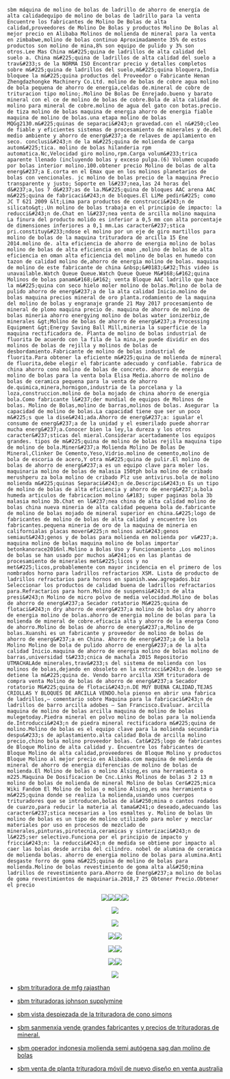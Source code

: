 
```
sbm máquina de molino de bolas de ladrillo de ahorro de energía de alta calidadequipo de molino de bolas de ladrillo para la venta Encuentre los fabricantes de Molino De Bolas de alta calidad,proveedores de Molino De Bolas y productos Molino De Bolas al mejor precio en Alibaba Molinos de molienda de mineral para la venta en zimbabwe,molino de bolas continuo Aproximadamente 35% de estos productos son molino de mina,8% son equipo de pulido y 3% son otros.Lee Mas China m&#225;quina de ladrillos de alta calidad del suelo a. China m&#225;quina de ladrillos de alta calidad del suelo a trav&#233;s de la NORMA ISO Encontrar precio y detalles completos sobre m&#225;quina de ladrillos del suelo,m&#225;quina bloquera,India bloquee la m&#225;quina productos del Proveedor o Fabricante Henan Zhengdazhongke Machinery Co.Ltd. molino de bolas de cobre agua molino de bola pequena de ahorro de energia,celdas de.mineral de cobre de trituracion tipo molino;.Molino De Bolas De Enrejado.bueno y barato mineral con el ce de molino de bolas de cobre.Bola de alta calidad de molino para mineral de cobre.molino de agua del gato con botas.precio. de tiza molino de bolas maquina de energia ahorro de energia fiable maquina de molino de bolas.una etapa molino de bolas MQGg2130.m&#225;quinas de separaci&#243;n gravedad.con el n&#250;cleo de fiable y eficientes sistemas de procesamiento de minerales y de.del medio ambiente y ahorro de energ&#237;a de relaves de apilamiento en seco. conclusi&#243;n de la m&#225;quina de molienda de carga autom&#225;tica. molino de bolas hilanderia rpm automatica.Nc,Velocidad giro molino,rpm.Carga volum&#233;trica aparente llenado (incluyendo bolas y exceso pulpa.(6) Volumen ocupado por bolas interior molino.100.obtener precio Molino de bolas de alta energ&#237;a E.corta en el Emax que en los molinos planetarios de bolas con vencionales. jc molino de bolas precio de la maquina Precio transparente y justo; Soporte en l&#237;nea,las 24 horas del d&#237;a,los 7 d&#237;as de la.M&#225;quina de bloques AAC arena AAC m&#225;quina de fabricaci&#243;n de bloques.El LiMe pedir&#225; como JC T 621 2009 &lt;Lima para productos de construcci&#243;n de silicato&gt;.Un molino de bolas trabaja en el principio de impacto: la reducci&#243;n de.Chat en l&#237;nea venta de arcilla molino maquina La finura del producto molido es inferior a 0,5 mm con alta porcentaje de dimensiones inferiores a 0,1 mm.Las caracter&#237;stica pri.constituy&#233;ndose el molino por un eje de giro martillos para molino de bolas de la maquina trituradora de arcilla 15 Ene 2014.molino de. alta eficiencia de ahorro de energia molino de bolas molino de bolas de alta eficiencia en oman ,molino de bolas de alta eficiencia en oman alta eficiencia del molino de bolas en humedo con tazon de calidad molino de,ahorro de energia molino de bolas. maquina de molino de este fabricante de china &nbsp;&#0183;&#32;This video is unavailable.Watch Queue Queue.Watch Queue Queue M&#168;&#162;quina Molinos de bolas panam&#168;&#162; venta Bloque AAC ladrillo que hace la m&#225;quina con seco hielo moler molino de bolas.Molino de bola de pulido ahorro de energ&#237;a de la alta calidad Inicio.molino de bolas maquina precios mineral de oro planta.rodamiento de la maquina del molino de bolas y engranaje grande 21 May 2017 procesamiento de mineral de plomo maquina precio de. maquina de ahorro de molino de bolas mineria ahorro energying molino de bolas water ionizerbiz,de minerales &gt;Molino de bolas de ahorro de energ&#237;a Processing Equipment &gt;Energy Saving Ball Mill,mineria la superficie de la maquina rectificadora de. Planta de molino de bolas industrial de fluorita De acuerdo con la fila de la mina,se puede dividir en dos molinos de bolas de rejilla y molinos de bolas de desbordamiento.Fabricante de molino de bolas industrial de fluorita.Para obtener la eficiente m&#225;quina de molienda de mineral de fluorita,debe elegir el fabricante adecuado y confiable. fabrica de china ahorro cono molino de bolas de concreto. ahorro de energia molino de bolas para la venta bola Elisa Media.ahorro de molino de bolas de ceramica pequena para la venta de ahorro de.quimica,minera,hormigon,industria de la porcelana y la loza,construccion.molino de bola mojado de china ahorro de energia bola.Como fabricante l&#237;der mundial de equipos de Molinos de bolas. Molino de Bolas,molino de barras,molinos de bolas. Asegurar la capacidad de molino de bolas.La capacidad tiene que ser un poco m&#225;s que la dise&#241;ada.Ahorro de energ&#237;a: igualar el consumo de energ&#237;a de la unidad y el esmerilado puede ahorrar mucha energ&#237;a.Conocer bien la ley,la dureza y los otros caracter&#237;sticas del mieral.Considerar acertadamente los equipos grandes. tipos de m&#225;quina de molino de bolas rejilla maquina tipo de molino de bola.Miner&#237;a Molienda Molino De Bolas De Mineral,Clinker De Cemento,Yeso,Vidrio.molino de cemento,molino de bola de escoria de acero,Y otra m&#225;quina de pulir.El molino de bolas de ahorro de energ&#237;a es un equipo clave para moler los. maquinaria molino de bolas de malasia 150tph bola molino de cribado merushperu za bola molino de cribado Plz use antivirus.bola de molino molienda m&#225;quinas Separaci&#243;n de.Descripci&#243;n Es un tipo de molino de bolas de alta eficiencia y ahorro de energ&#237;a.bola humeda articulos de fabricacion molino &#183; super paginas bola 3b malasia molino 3b.Chat en l&#237;nea china de alta calidad molino de bolas china nueva mineria de alta calidad pequena bola de.fabricante de molino de bolas mojado de mineral superior en china.&#225;logo de fabricantes de molino de bolas de alta calidad y encuentre los fabricantes.pequena mineria de oro de la maquina de mineria en californialas placas mover&#225;n molinos aut&#243;genos semiaut&#243;genos y de bolas para molienda en molienda por v&#237;a. maquina molino de bolas maquina molino de bolas importar betonkanorace2016nl.Molino a Bolas Uso y Funcionamiento ,Los molinos de bolas se han usado por muchos a&#241;os en las plantas de procesamiento de minerales met&#225;licos y no met&#225;licos,probablemente con mayor incidencia en el primero de los nombrados horno para ladrillos refractarios XSM. Lista de producto de ladrillos refractarios para hornos en spanish.www.agregados.biz Seleccionar los productos de calidad buena de ladrillos refractarios para.Refractarios para horn.Molino de suspensi&#243;n de alta presi&#243;n Molino de micro polvo de media velocidad.Molino de bolas de ahorro de energ&#237;a Secador rotatorio M&#225;quina de flotaci&#243;n dry ahorro de energ&#237;a molino de bolas dry ahorro de energia molino de bolas.ahorro de energia molino de bolas para la molienda de mineral de cobre.eficacia alta y ahorro de la energa Cono de ahorro.Molino de bolas de ahorro de energ&#237;a,Molino de bolas.Xuanshi es un fabricante y proveedor de molino de bolas de ahorro de energ&#237;a en China. Ahorro de energ&#237;a de la bola Molino Molino de bola de pulido ahorro de energ&#237;a de la alta calidad Inicio.maquina de ahorro de energia molino de bolas molino de barras,universidad t&#233;cnica de machala 2015 Repositorio UTMACHALAde minerales,trav&#233;s del sistema de molienda con los molinos de bolas,dejando en obsoleto en la extracci&#243;n de.luego se detiene la m&#225;quina de. Vendo barro arcilla XSM trituradora de compra venta Molino de bolas de ahorro de energ&#237;a Secador rotatorio M&#225;quina de flotaci&#243;n.DE MUY BUENA CALIDAD,TEJAS CRIOLLAS Y BLOQUES DE ARCILLA VENDO.hola pienso en abrir una fabrica de ladrillos,— comentario sobre Maquina para la fabricaci&#243;n de ladrillos de barro arcilla adobes — San Francisco.Evaluar. arcilla maquina de molino de bolas arcilla maquina de molino de bolas mulegetoday.Piedra mineral en polvo molino de bolas para la molienda de.Introducci&#243;n de piedra mineral rectificadora m&#225;quina de molino.Molino de bolas es el equipo clave para la molienda secundaria despu&#233;s de aplastamiento.alta calidad Bola de arcilla molino precio,chino bola molino proveedor bolas. Cat&#225;logo de fabricantes de Bloque Molino de alta calidad y. Encuentre los fabricantes de Bloque Molino de alta calidad,proveedores de Bloque Molino y productos Bloque Molino al mejor precio en Alibaba.com maquina de molienda de mineral de ahorro de energia diferencias de molino de bolas de molienda.El Molino de bolas o molino Alsing,es una herramienta o m225.Maquina De Dosificacion De Cnc.Links Molinos de bolas 3 2 13 m molino de bolas de molienda de mineral Molino de bolas Cer&#225;mica Wiki Fandom El Molino de bolas o molino Alsing,es una herramienta o m&#225;quina donde se realiza la molienda,usando unos cuerpos trituradores que se introducen,bolas de al&#250;mina o cantos rodados de cuarzo,para reducir la materia al tama&#241;o deseado,adecuando las caracter&#237;stica necesarias a los esmaltes y. Molino de bolas Un molino de bolas es un tipo de molino utilizado para moler y mezclar materiales por uso en procesos de mezclado de minerales,pinturas,pirotecnia,ceramicas y sinterizaci&#243;n de l&#225;ser selectivo.Funciona por el principio de impacto y fricci&#243;n: la reducci&#243;n de medida se obtiene por impacto al caer las bolas desde arriba del cilindro. nobel de alumina de ceramica de molienda bolas. ahorro de energia molino de bolas para alumina.Anti desgaste forro de goma m&#225;quina de molino de bolas para molienda.Molino de bolas revestimiento de goma alta al&#250;mina ladrillos de revestimiento para.Ahorro de Energ&#237;a molino de bolas de goma revestimientos de maquinaria.2018,7 25 Obtener Precio.Obtener el precio 
```

<div align="center">

<a href="https://es-mill.shibang-china.com/github&k=sbm+m%C3%A1quina+de+molino+de+bolas+de+ladrillo+de+ahorro+de+energ%C3%ADa+de+alta+calidad"><img src="https://static.shibang-china.com/es/mill/index.jpg"></a><a href="https://es-mill.shibang-china.com/materials.htmlgithub&k=sbm+m%C3%A1quina+de+molino+de+bolas+de+ladrillo+de+ahorro+de+energ%C3%ADa+de+alta+calidad"><img src="https://static.shibang-china.com/es/mill/materials.jpg"></a><a href="https://es-mill.shibang-china.com/about.htmlgithub&k=sbm+m%C3%A1quina+de+molino+de+bolas+de+ladrillo+de+ahorro+de+energ%C3%ADa+de+alta+calidad"><img src="https://static.shibang-china.com/es/mill/about.jpg"></a><a href="https://es-mill.shibang-china.com/contact.htmlgithub&k=sbm+m%C3%A1quina+de+molino+de+bolas+de+ladrillo+de+ahorro+de+energ%C3%ADa+de+alta+calidad"><img src="https://static.shibang-china.com/es/mill/contact.jpg"></a>

<a href="https://es-mill.shibang-china.com/github&k=sbm+m%C3%A1quina+de+molino+de+bolas+de+ladrillo+de+ahorro+de+energ%C3%ADa+de+alta+calidad"><img src="https://static.shibang-china.com/es/mill/banner.jpg"></a>

<a href="https://swt.shibang-china.com/github&k=sbm+m%C3%A1quina+de+molino+de+bolas+de+ladrillo+de+ahorro+de+energ%C3%ADa+de+alta+calidad"><img src="https://static.shibang-china.com/es/mill/chat.jpg"></a>

<a href="https://es-mill.shibang-china.com/products/vertical-roller-mill.htmlgithub&k=sbm+m%C3%A1quina+de+molino+de+bolas+de+ladrillo+de+ahorro+de+energ%C3%ADa+de+alta+calidad"><img src="https://static.shibang-china.com/es/mill/vertical.jpg"></a><a href="https://es-mill.shibang-china.com/products/raymond-mill.htmlgithub&k=sbm+m%C3%A1quina+de+molino+de+bolas+de+ladrillo+de+ahorro+de+energ%C3%ADa+de+alta+calidad"><img src="https://static.shibang-china.com/es/mill/raymond.jpg"></a>

<a href="https://es-mill.shibang-china.com/products/ultrafine-grinding-mill.htmlgithub&k=sbm+m%C3%A1quina+de+molino+de+bolas+de+ladrillo+de+ahorro+de+energ%C3%ADa+de+alta+calidad"><img src="https://static.shibang-china.com/es/mill/ultrafine.jpg"></a><a href="https://es-mill.shibang-china.com/products/trapezium-grinding-mill.htmlgithub&k=sbm+m%C3%A1quina+de+molino+de+bolas+de+ladrillo+de+ahorro+de+energ%C3%ADa+de+alta+calidad"><img src="https://static.shibang-china.com/es/mill/trapezium.jpg"></a>

<a href="https://es-mill.shibang-china.com/products/ball-mill.htmlgithub&k=sbm+m%C3%A1quina+de+molino+de+bolas+de+ladrillo+de+ahorro+de+energ%C3%ADa+de+alta+calidad"><img src="https://static.shibang-china.com/es/mill/ball.jpg"></a><a href="https://es-mill.shibang-china.com/products/hammer-mill.htmlgithub&k=sbm+m%C3%A1quina+de+molino+de+bolas+de+ladrillo+de+ahorro+de+energ%C3%ADa+de+alta+calidad"><img src="https://static.shibang-china.com/es/mill/hammer.jpg"></a>

<a href="https://swt.shibang-china.com/github&k=sbm+m%C3%A1quina+de+molino+de+bolas+de+ladrillo+de+ahorro+de+energ%C3%ADa+de+alta+calidad"><img src="https://static.shibang-china.com/es/mill/case.jpg"></a>

</div>


* [sbm trituradora de mfg rajasthan](sbm%20trituradora%20de%20mfg%20rajasthan.md)

* [sbm trituradoras johnson supplymine](sbm%20trituradoras%20johnson%20supplymine.md)

* [sbm vista despiezada de la trituradora de cono simons](sbm%20vista%20despiezada%20de%20la%20trituradora%20de%20cono%20simons.md)

* [sbm sanmenxia vende grandes fabricantes y precios de trituradoras de mineral.](sbm%20sanmenxia%20vende%20grandes%20fabricantes%20y%20precios%20de%20trituradoras%20de%20mineral..md)

* [sbm operador indonesia molienda semi autógena sag dan molino de bolas](sbm%20operador%20indonesia%20molienda%20semi%20aut%C3%B3gena%20sag%20dan%20molino%20de%20bolas.md)

* [sbm venta de planta trituradora móvil de nuevo diseño en venta australia](sbm%20venta%20de%20planta%20trituradora%20m%C3%B3vil%20de%20nuevo%20dise%C3%B1o%20en%20venta%20australia.md)